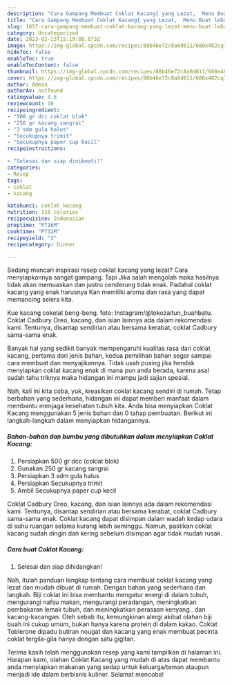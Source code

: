 ```yaml
---
description: "Cara Gampang Membuat Coklat Kacang{ yang Lezat,  Menu Buat lebaran"
title: "Cara Gampang Membuat Coklat Kacang{ yang Lezat,  Menu Buat lebaran"
slug: 1657-cara-gampang-membuat-coklat-kacang-yang-lezat-menu-buat-lebaran
category: Uncategorized
date: 2023-02-13T15:19:00.073Z
image: https://img-global.cpcdn.com/recipes/88b46e72c8a6d611/680x482cq70/coklat-kacang-foto-resep-utama.jpg
hideToc: false
enableToc: true
enableTocContent: false
thumbnail: https://img-global.cpcdn.com/recipes/88b46e72c8a6d611/680x482cq70/coklat-kacang-foto-resep-utama.jpg
cover: https://img-global.cpcdn.com/recipes/88b46e72c8a6d611/680x482cq70/coklat-kacang-foto-resep-utama.jpg
author: Admin
authorAv: notfound
ratingvalue: 3.6
reviewcount: 10
recipeingredient:
- "500 gr dcc coklat blok"
- "250 gr kacang sangrai"
- "3 sdm gula halus"
- "Secukupnya trimit"
- "Secukupnya paper cup kecil"
recipeinstructions:

- "Selesai dan siap dinikmati!"
categories:
- Resep
tags:
- coklat
- kacang

katakunci: coklat kacang 
nutrition: 118 calories
recipecuisine: Indonesian
preptime: "PT16M"
cooktime: "PT32M"
recipeyield: "3"
recipecategory: Dinner

---
```



Sedang mencari inspirasi resep coklat kacang yang lezat? Cara menyiapkannya sangat gampang. Tapi Jika salah mengolah maka hasilnya tidak akan memuaskan dan justru cenderung tidak enak. Padahal coklat kacang yang enak harusnya Kan memiliki aroma dan rasa yang dapat memancing selera kita.


Kue kacang cokelat beng-beng. foto: Instagram/@tokozaitun_buahbatu. Coklat Cadbury Oreo, kacang, dan isian lainnya ada dalam rekomendasi kami. Tentunya, disantap sendirian atau bersama kerabat, coklat Cadbury sama-sama enak.

Banyak hal yang sedikit banyak mempengaruhi kualitas rasa dari coklat kacang, pertama dari jenis bahan, kedua pemilihan bahan segar sampai cara membuat dan menyajikannya. Tidak usah pusing jika hendak menyiapkan coklat kacang enak di mana pun anda berada, karena asal sudah tahu triknya maka hidangan ini mampu jadi sajian spesial.


Nah, kali ini kita coba, yuk, kreasikan coklat kacang sendiri di rumah. Tetap berbahan yang sederhana, hidangan ini dapat memberi manfaat dalam membantu menjaga kesehatan tubuh kita. Anda bisa menyiapkan Coklat Kacang menggunakan 5 jenis bahan dan 0 tahap pembuatan. Berikut ini langkah-langkah dalam menyiapkan hidangannya.

<!--inarticleads1-->

##### Bahan-bahan dan bumbu yang dibutuhkan dalam menyiapkan Coklat Kacang:

1. Persiapkan 500 gr dcc (coklat blok)
1. Gunakan 250 gr kacang sangrai
1. Persiapkan 3 sdm gula halus
1. Persiapkan Secukupnya trimit
1. Ambil Secukupnya paper cup kecil


Coklat Cadbury Oreo, kacang, dan isian lainnya ada dalam rekomendasi kami. Tentunya, disantap sendirian atau bersama kerabat, coklat Cadbury sama-sama enak. Coklat kacang dapat disimpan dalam wadah kedap udara di suhu ruangan selama kurang lebih seminggu. Namun, pastikan coklat kacang sudah dingin dan kering sebelum disimpan agar tidak mudah rusak. 

<!--inarticleads2-->

##### Cara buat Coklat Kacang:


1. Selesai dan siap dihidangkan!

Nah, itulah panduan lengkap tentang cara membuat coklat kacang yang lezat dan mudah dibuat di rumah. Dengan bahan yang sederhana dan langkah. Biji coklat ini bisa membantu mengatur energi di dalam tubuh, mengurangi nafsu makan, mengurangi peradangan, meningkatkan pembakaran lemak tubuh, dan meningkatkan perasaan kenyang.. dan kacang-kacangan. Oleh sebab itu, kemungkinan alergi akibat olahan biji buah ini cukup umum, bukan hanya karena protein di dalam kakao. Coklat Toblerone dipadu butiran nougat dan kacang yang enak membuat pecinta coklat tergila-gila hanya dengan satu gigitan. 

Terima kasih telah menggunakan resep yang kami tampilkan di halaman ini. Harapan kami, olahan Coklat Kacang yang mudah di atas dapat membantu anda menyiapkan makanan yang sedap untuk keluarga/teman ataupun menjadi ide dalam berbisnis kuliner. Selamat mencoba!
